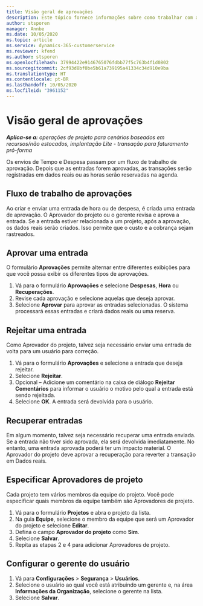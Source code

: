 ```yaml
---
title: Visão geral de aprovações
description: Este tópico fornece informações sobre como trabalhar com aprovações em Project Operations.
author: stsporen
manager: Annbe
ms.date: 10/05/2020
ms.topic: article
ms.service: dynamics-365-customerservice
ms.reviewer: kfend
ms.author: stsporen
ms.openlocfilehash: 37994422e9146765076fdbb77f5c763b4f1d0802
ms.sourcegitcommit: 2cf93d8bf0be5b61a739195a41334c34d910e9ba
ms.translationtype: HT
ms.contentlocale: pt-BR
ms.lasthandoff: 10/05/2020
ms.locfileid: "3961152"
---
```

# <a name="approvals-overview"></a>Visão geral de aprovações

_**Aplica-se a:** operações de projeto para cenários baseados em recursos/não estocados, implantação Lite - transação para faturamento pró-forma_

Os envios de Tempo e Despesa passam por um fluxo de trabalho de aprovação. Depois que as entradas forem aprovadas, as transações serão registradas em dados reais ou as horas serão reservadas na agenda.

## <a name="approvals-workflow"></a>Fluxo de trabalho de aprovações
Ao criar e enviar uma entrada de hora ou de despesa, é criada uma entrada de aprovação. O Aprovador do projeto ou o gerente revisa e aprova a entrada. Se a entrada estiver relacionada a um projeto, após a aprovação, os dados reais serão criados. Isso permite que o custo e a cobrança sejam rastreados. 

## <a name="approve-an-entry"></a>Aprovar uma entrada
O formulário **Aprovações** permite alternar entre diferentes exibições para que você possa exibir os diferentes tipos de aprovações.
  
1. Vá para o formulário **Aprovações** e selecione **Despesas**, **Hora** ou **Recuperações**.
2. Revise cada aprovação e selecione aquelas que deseja aprovar.
3. Selecione **Aprovar** para aprovar as entradas selecionadas.
O sistema processará essas entradas e criará dados reais ou uma reserva.

## <a name="reject-an-entry"></a>Rejeitar uma entrada
Como Aprovador do projeto, talvez seja necessário enviar uma entrada de volta para um usuário para correção.
  
1. Vá para o formulário **Aprovações** e selecione a entrada que deseja rejeitar. 
2. Selecione **Rejeitar**.
3. Opcional – Adicione um comentário na caixa de diálogo **Rejeitar Comentários** para informar o usuário o motivo pelo qual a entrada está sendo rejeitada.
4. Selecione **OK**. A entrada será devolvida para o usuário.
  
## <a name="recall-entries"></a>Recuperar entradas
Em algum momento, talvez seja necessário recuperar uma entrada enviada. Se a entrada não tiver sido aprovada, ela será devolvida imediatamente. No entanto, uma entrada aprovada poderá ter um impacto material. O Aprovador do projeto deve aprovar a recuperação para reverter a transação em Dados reais.

## <a name="specify-project-approvers"></a>Especificar Aprovadores de projeto
Cada projeto tem vários membros da equipe do projeto. Você pode especificar quais membros da equipe também são Aprovadores de projeto.

1. Vá para o formulário **Projetos** e abra o projeto da lista.
2. Na guia **Equipe**, selecione o membro da equipe que será um Aprovador do projeto e selecione **Editar**.
3. Defina o campo **Aprovador do projeto** como **Sim**.
4. Selecione **Salvar**.
5. Repita as etapas 2 e 4 para adicionar Aprovadores de projeto.

## <a name="configure-the-users-manager"></a>Configurar o gerente do usuário

1. Vá para **Configurações** > **Segurança** > **Usuários**.
2. Selecione o usuário ao qual você está atribuindo um gerente e, na área **Informações da Organização**, selecione o gerente na lista. 
3. Selecione **Salvar**.


